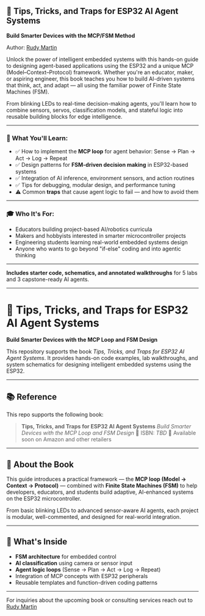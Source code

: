 ## 📘 **Tips, Tricks, and Traps for ESP32 AI Agent Systems**

**Build Smarter Devices with the MCP/FSM Method**

Author: [Rudy Martin](https://linkedin.com/in/rudymartin)

Unlock the power of intelligent embedded systems with this hands-on guide to designing agent-based applications using the ESP32 and a unique MCP (Model–Context–Protocol) framework. Whether you're an educator, maker, or aspiring engineer, this book teaches you how to build AI-driven systems that think, act, and adapt — all using the familiar power of Finite State Machines (FSM).

From blinking LEDs to real-time decision-making agents, you'll learn how to combine sensors, servos, classification models, and stateful logic into reusable building blocks for edge intelligence.

---

### 🔧 What You'll Learn:

* ✅ How to implement the **MCP loop** for agent behavior: Sense → Plan → Act → Log → Repeat
* ✅ Design patterns for **FSM-driven decision making** in ESP32-based systems
* ✅ Integration of AI inference, environment sensors, and action routines
* ✅ Tips for debugging, modular design, and performance tuning
* ⚠️ Common **traps** that cause agent logic to fail — and how to avoid them

---

### 🎓 Who It's For:

* Educators building project-based AI/robotics curricula
* Makers and hobbyists interested in smarter microcontroller projects
* Engineering students learning real-world embedded systems design
* Anyone who wants to go beyond "if-else" coding and into agentic thinking

---

**Includes starter code, schematics, and annotated walkthroughs** for 5 labs and 3 capstone-ready AI agents.

---

# 🤖 Tips, Tricks, and Traps for ESP32 AI Agent Systems

**Build Smarter Devices with the MCP Loop and FSM Design**

This repository supports the book _Tips, Tricks, and Traps for ESP32 AI Agent Systems_. It provides hands-on code examples, lab walkthroughs, and system schematics for designing intelligent embedded systems using the ESP32.


---
## 📚 Reference

This repo supports the following book:

> **Tips, Tricks, and Traps for ESP32 AI Agent Systems**
> *Build Smarter Devices with the MCP Loop and FSM Design*
> 📖 ISBN: *TBD*
> 🛒 Available soon on Amazon and other retailers

---

## 📘 About the Book

This guide introduces a practical framework — the **MCP loop (Model → Context → Protocol)** — combined with **Finite State Machines (FSM)** to help developers, educators, and students build adaptive, AI-enhanced systems on the ESP32 microcontroller.

From basic blinking LEDs to advanced sensor-aware AI agents, each project is modular, well-commented, and designed for real-world integration.

---

## 🧩 What's Inside

- **FSM architecture** for embedded control
- **AI classification** using camera or sensor input
- **Agent logic loops** (Sense → Plan → Act → Log → Repeat)
- Integration of MCP concepts with ESP32 peripherals
- Reusable templates and function-driven coding patterns

---

For inquiries about the upcoming book or consulting services reach out to [Rudy Martin](https://nextshiftconsulting.com/)



